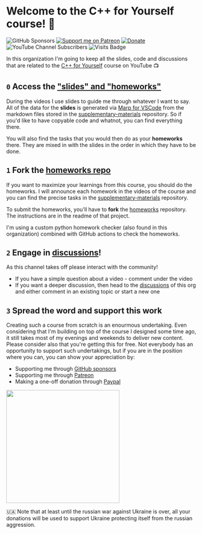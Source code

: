 # Welcome to the C++ for Yourself course! 👋

![GitHub Sponsors](https://img.shields.io/github/sponsors/niosus?color=orange&style=for-the-badge)
[![Support me on Patreon](https://img.shields.io/endpoint.svg?url=https%3A%2F%2Fshieldsio-patreon.vercel.app%2Fapi%3Fusername%3Dcode_for_yourself%26type%3Dpatrons&style=for-the-badge)](https://patreon.com/code_for_yourself)
[![Donate][img-paypal]][donate-paypal]
![YouTube Channel Subscribers](https://img.shields.io/youtube/channel/subscribers/UCRm39hwBxsX-8yj2xs3OJjQ?style=for-the-badge)
![Visits Badge](https://visitor-badge-reloaded.herokuapp.com/badge?page_id=cpp-for-yourself&color=55acb7&style=for-the-badge&logo=Github)

In this organization I'm going to keep all the slides, code and discussions that are related to the [C++ for Yourself](https://youtube.com/playlist?list=PLwhKb0RIaIS1sJkejUmWj-0lk7v_xgCuT) course on YouTube 📺

## `0` Access the ["slides" and "homeworks"](https://github.com/cpp-for-yourself/supplementary-materials)
During the videos I use slides to guide me through whatever I want to say. All of the data for the **slides** is generated via [Marp for VSCode](https://marketplace.visualstudio.com/items?itemName=marp-team.marp-vscode) from the markdown files stored in the [supplementary-materials](https://github.com/cpp-for-yourself/supplementary-materials) repository. So if you'd like to have copyable code and whatnot, you can find everything there.

You will also find the tasks that you would then do as your **homeworks** there. They are mixed in with the slides in the order in which they have to be done.


## `1` Fork the [homeworks repo](https://github.com/cpp-for-yourself/homeworks)
If you want to maximize your learnings from this course, you should do the homeworks. I will announce each homework in the videos of the course and you can find the precise tasks in the [supplementary-materials](https://github.com/cpp-for-yourself/supplementary-materials) repository.

To submit the homeworks, you'll have to **fork** the [homeworks](https://github.com/cpp-for-yourself/homeworks) repository. The instructions are in the readme of that project.

I'm using a custom python homework checker (also found in this organization) combined with GitHub actions to check the homeworks.

## `2` Engage in [discussions](https://github.com/orgs/cpp-for-yourself/discussions)!

As this channel takes off please interact with the community!
- If you have a simple question about a video - comment under the video
- If you want a deeper discussion, then head to the [discussions](https://github.com/orgs/cpp-for-yourself/discussions) of this org and either comment in an existing topic or start a new one

## `3` Spread the word and support this work
Creating such a course from scratch is an enourmous undertaking. Even considering that I'm building on top of the course I designed some time ago, it still takes most of my evenings and weekends to deliver new content. Please consider also that you're getting this for free. Not everybody has an opportunity to support such undertakings, but if you are in the position where you can, you can show your appreciation by:
- Supporting me through [GitHub sponsors](https://github.com/sponsors/niosus)
- Supporting me through [Patreon](https://patreon.com/code_for_yourself?utm_medium=clipboard_copy&utm_source=copyLink&utm_campaign=creatorshare_creator)
- Making a one-off donation through [Paypal][donate-paypal]

<img src="https://user-images.githubusercontent.com/1893598/189550908-91d08893-32cf-4709-8ede-2303ffbf7b8e.png" width="300">

🇺🇦 Note that at least until the russian war against Ukraine is over, all your donations will be used to support Ukraine protecting itself from the russian aggression.


[img-paypal]: https://img.shields.io/badge/Donate-PayPal-blue.svg?style=for-the-badge
[donate-paypal]: https://www.paypal.com/cgi-bin/webscr?cmd=_s-xclick&hosted_button_id=2QLY7J4Q944HS

